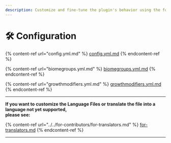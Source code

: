 ```yaml
---
description: Customize and fine-tune the plugin's behavior using the following settings.
---
```


# 🛠️ Configuration

{% content-ref url="config.yml.md" %}
[config.yml.md](config.yml.md)
{% endcontent-ref %}

{% content-ref url="biomegroups.yml.md" %}
[biomegroups.yml.md](biomegroups.yml.md)
{% endcontent-ref %}

{% content-ref url="growthmodifiers.yml.md" %}
[growthmodifiers.yml.md](growthmodifiers.yml.md)
{% endcontent-ref %}

***

**If you want to customize the Language Files or translate the file into a language not yet supported,**\
**please see:**

{% content-ref url="../../for-contributors/for-translators.md" %}
[for-translators.md](../../for-contributors/for-translators.md)
{% endcontent-ref %}

***
